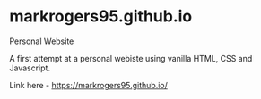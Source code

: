 # markrogers95.github.io
Personal Website

A first attempt at a personal webiste using vanilla HTML, CSS and Javascript. 

Link here - https://markrogers95.github.io/


